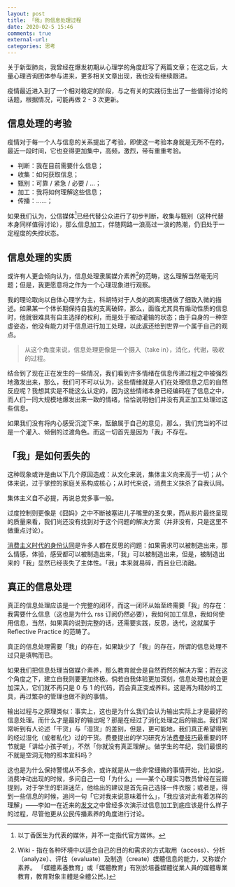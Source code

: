 ```yaml
---
layout: post
title: 「我」的信息处理过程
date: 2020-02-5 15:46
comments: true
external-url:
categories: 思考
---
```

关于新型肺炎，我曾经在爆发初期从心理学的角度赶写了两篇文章；在这之后，大量心理咨询团体参与进来，更多相关文章出现，我也没有继续跟进。

疫情最近进入到了一个相对稳定的阶段，与之有关的实践衍生出了一些值得讨论的话题，根据情况，可能再做 2 - 3 次更新。

## 信息处理的考验

疫情对于每一个人与信息的关系提出了考验，即使这一考验本身就是无所不在的，最近一段时间，它也变得更加集中，高频，激烈，带有重重考验。

- 判断：我在目前需要什么信息；
- 收集：如何获取信息；
- 甄别：可靠 / 紧急 / 必要 / ...；
- 加工：我将如何理解这些信息；
- 传播：……；

如果我们认为，公信媒体[^1]已经代替公众进行了初步判断，收集与甄别（这种代替本身同样值得讨论），那么信息加工，伴随网路一浪高过一浪的热潮，仍旧处于一定程度的失控状态。

## 信息处理的实质

或许有人更会倾向认为，信息处理隶属媒介素养[^2]的范畴，这么理解当然毫无问题；但是，我更愿意将之作为一个心理现象进行观察。

我的理论取向以自体心理学为主，科胡特对于人类的疏离境遇做了细致入微的描述。如果某一个体长期保持自我的支离破碎，那么，面临尤其具有煽动性质的信息时，他就很难具有自主选择的权利，而是处于被动灌输的状态；由于自身的一种空虚姿态，他没有能力对于信息进行加工处理，以此返还给到世界一个属于自己的观点。

> 从这个角度来说，信息处理更像是一个摄入（take in），消化，代谢，吸收的过程。

结合到了现在正在发生的一些情况，我们看到许多情绪在信息传递过程之中被强烈地激发出来，那么，我们可不可以认为，这些情绪就是人们在处理信息之后的自然反应呢？我想其实是不能这么认定的，因为这些情绪本身已经编码在了信息之中，而人们一同大规模地爆发出来一致的情绪，恰恰说明他们并没有真正加工处理过这些信息。

如果我们没有将内心感受沉淀下来，酝酿属于自己的意见，那么，我们充当的不过是一个灌入、倾倒的过渡角色。而这一切首先是因为「我」不存在。

## 「我」是如何丢失的

这种现象或许是由以下几个原因造成：从文化来说，集体主义向来高于一切；从个体来说，过于掌控的家庭关系构成核心；从时代来说，消费主义抹杀了自我认同。

集体主义自不必提，再说总觉多事一般。

过度控制则更像是《囧妈》之中不断被塞进儿子嘴里的圣女果，而从影片最终呈现的质量来看，我们尚还没有找到对于这个问题的解决方案（并非没有，只是这里不做重点讨论）。

[消费主义时代的身份认同](https://www.goodreads.com/book/show/22909587-what-about-me-the-struggle-for-identity-in-a-market-based-society)是许多人都在反思的问题：如果需求可以被制造出来，那么情感，体验，感受都可以被制造出来，「我」可以被制造出来，但是，被制造出来的「我」显然已经丧失了主体性。「我」本来就易碎，而且业已消融。

## 真正的信息处理

真正的信息处理应该是一个完整的闭环，而这一闭环从始至终需要「我」的存在：我需要什么信息（这也是为什么 rss 订阅仍然必要），我如何加工信息，我如何使用信息，当然，如果真的说到完整的话，还需要实践，反思，迭代，这就属于 Reflective Practice 的范畴了。

真正的信息处理需要「我」的存在，如果缺少了「我」的存在，所谓的信息处理不过只是填鸭而已。

如果我们把信息处理当做媒介素养，那么教育就会是自然而然的解决方案；而在这个角度之下，建立自我则要更加终极。倘若自我体验更加深刻，信息处理也就会更加深入，它们就不再只是 0 与 1 的代码，而会真正变成养料。这是再为精妙的工具，再过繁杂的管理也做不到的事情。

输出过程与之原理类似：事实上，这也是为什么我们会认为输出实际上才是最好的信息处理。而什么才是最好的输出呢？那是在经过了消化处理之后的输出。我们常常听到有人论述「干货」与「湿货」的差别，但是，更可能地，我们真正希望得到的经过湿化（或者私化）过的干货。费曼提出的学习研究方法[费曼技巧](https://mattyford.com/blog/2014/1/23/the-feynman-technique-model)最重要的环节就是「讲给小孩子听」，不然「你就没有真正理解」。做学生的年纪，我们最恨的不就是空洞无物的照本宣科吗？

这也是为什么保持警惕从不多余，或许就是从一些非常细微的事情开始，比如说，消费冲动出现的时候，多问自己一句「为什么」——某个心理实习教员曾经在豆瓣提到，对于学生的职涯迷茫，他给出的建议是首先自己选择一件衣服；或者是，得到一些信息的时候，追问一句「它对我来说意味着什么」，「我应该对此有着怎样的理解」——李如一在近来的[发文](https://blog.yitianshijie.net/2020/02/03/shenzhen-bay-vs-luohu-luomazhou/)之中曾经多次演示过信息加工到底应该是什么样子的过程，尽管他更从公民传播素养的角度进行讨论。

[^1]: 以丁香医生为代表的媒体，并不一定指代官方媒体。
[^2]: Wiki - 指在各种环境中以适合自己的目的和需求的方式取用（access）、分析（analyze）、评估（evaluate）及制造（create）媒體信息的能力，又称媒介素养。 「媒體素養教育」或「媒體教育」有別於培養媒體從業人員的媒體專業教育，教育對象主體是全體公民。)